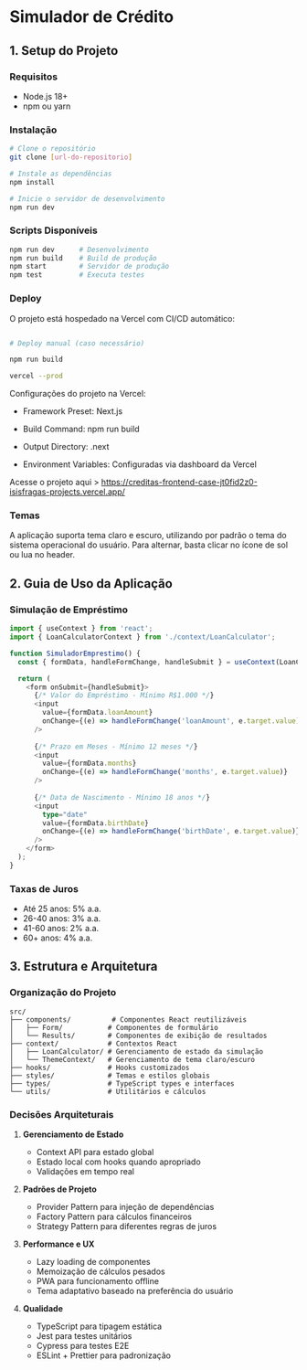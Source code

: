 # Simulador de Crédito

## 1. Setup do Projeto

### Requisitos
- Node.js 18+
- npm ou yarn

### Instalação
```bash
# Clone o repositório
git clone [url-do-repositorio]

# Instale as dependências
npm install

# Inicie o servidor de desenvolvimento
npm run dev
```

### Scripts Disponíveis
```bash
npm run dev      # Desenvolvimento
npm run build    # Build de produção
npm start        # Servidor de produção
npm test         # Executa testes
```

### Deploy
O projeto está hospedado na Vercel com CI/CD automático:
```bash

# Deploy manual (caso necessário)

npm run build

vercel --prod

```

Configurações do projeto na Vercel:

- Framework Preset: Next.js

- Build Command: npm run build

- Output Directory: .next

- Environment Variables: Configuradas via dashboard da Vercel


Acesse o projeto aqui > https://creditas-frontend-case-jt0fid2z0-isisfragas-projects.vercel.app/


### Temas
A aplicação suporta tema claro e escuro, utilizando por padrão o tema do sistema operacional do usuário. Para alternar, basta clicar no ícone de sol ou lua no header.

## 2. Guia de Uso da Aplicação

### Simulação de Empréstimo
```typescript
import { useContext } from 'react';
import { LoanCalculatorContext } from './context/LoanCalculator';

function SimuladorEmprestimo() {
  const { formData, handleFormChange, handleSubmit } = useContext(LoanCalculatorContext);

  return (
    <form onSubmit={handleSubmit}>
      {/* Valor do Empréstimo - Mínimo R$1.000 */}
      <input
        value={formData.loanAmount}
        onChange={(e) => handleFormChange('loanAmount', e.target.value)}
      />
      
      {/* Prazo em Meses - Mínimo 12 meses */}
      <input
        value={formData.months}
        onChange={(e) => handleFormChange('months', e.target.value)}
      />
      
      {/* Data de Nascimento - Mínimo 18 anos */}
      <input
        type="date"
        value={formData.birthDate}
        onChange={(e) => handleFormChange('birthDate', e.target.value)}
      />
    </form>
  );
}
```

### Taxas de Juros
- Até 25 anos: 5% a.a.
- 26-40 anos: 3% a.a.
- 41-60 anos: 2% a.a.
- 60+ anos: 4% a.a.

## 3. Estrutura e Arquitetura

### Organização do Projeto
```
src/
├── components/          # Componentes React reutilizáveis
│   ├── Form/           # Componentes de formulário
│   └── Results/        # Componentes de exibição de resultados
├── context/            # Contextos React
│   ├── LoanCalculator/ # Gerenciamento de estado da simulação
│   └── ThemeContext/   # Gerenciamento de tema claro/escuro
├── hooks/              # Hooks customizados
├── styles/             # Temas e estilos globais
├── types/              # TypeScript types e interfaces
└── utils/              # Utilitários e cálculos
```

### Decisões Arquiteturais

1. **Gerenciamento de Estado**
   - Context API para estado global
   - Estado local com hooks quando apropriado
   - Validações em tempo real

2. **Padrões de Projeto**
   - Provider Pattern para injeção de dependências
   - Factory Pattern para cálculos financeiros
   - Strategy Pattern para diferentes regras de juros

3. **Performance e UX**
   - Lazy loading de componentes
   - Memoização de cálculos pesados
   - PWA para funcionamento offline
   - Tema adaptativo baseado na preferência do usuário

4. **Qualidade**
   - TypeScript para tipagem estática
   - Jest para testes unitários
   - Cypress para testes E2E
   - ESLint + Prettier para padronização